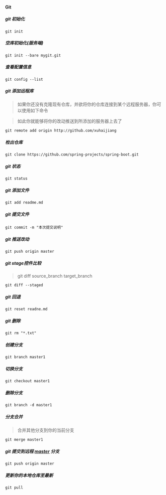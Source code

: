 #### Git
##### git 初始化
	git init

##### 空库初始化(服务端)
	git init --bare mygit.git

##### 查看配置信息
	git config --list

##### git 添加远程库


> 如果你还没有克隆现有仓库，并欲将你的仓库连接到某个远程服务器，你可以使用如下命令

> 如此你就能够将你的改动推送到所添加的服务器上去了

	git remote add origin http://github.com/xuhaijiang

##### 检出仓库
	git clone https://github.com/spring-projects/spring-boot.git

##### git 状态
	git status

##### git 添加文件
	git add readme.md

##### git 提交文件
	git commit -m "本次提交说明"

##### git 推送改动
	git push origin master

##### git stage控件比较

> git diff source_branch target_branch

	git diff --staged

##### git 回退
	git reset readne.md

##### git 删除
	git rm "*.txt"

##### 创建分支
	git branch master1

##### 切换分支
	git checkout master1

##### 删除分支
	git branch -d master1

##### 分支合并

>合并其他分支到你的当前分支

	git merge master1

##### git 提交到远程 [master](https://github.com/xuhaijiang/mygit.git) 分支
	git push origin master

##### 更新你的本地仓库至最新

	git pull